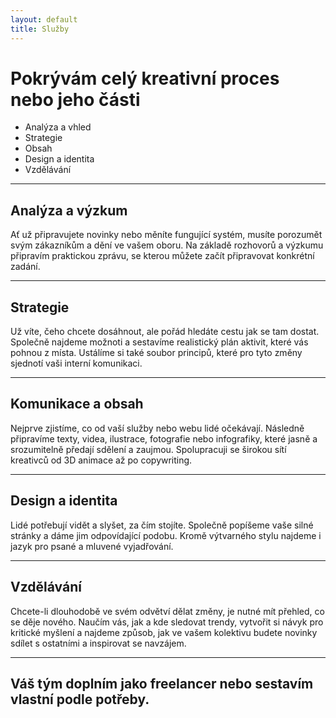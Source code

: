 ```yaml
---
layout: default
title: Služby
---
```


# Pokrývám celý kreativní proces nebo jeho části

- Analýza a vhled
- Strategie
- Obsah
- Design a identita
- Vzdělávání

***

## Analýza a výzkum
Ať už připravujete novinky nebo měníte fungující systém, musíte porozumět svým zákazníkům a dění ve vašem oboru. Na základě rozhovorů a výzkumu připravím praktickou zprávu, se kterou můžete začít připravovat konkrétní zadání.

***

## Strategie
Už víte, čeho chcete dosáhnout, ale pořád hledáte cestu jak se tam dostat. Společně najdeme možnoti a sestavíme realistický plán aktivit, které vás pohnou z místa. Ustálíme si také soubor principů, které pro tyto změny sjednotí vaši interní komunikaci.

***

## Komunikace a obsah
Nejprve zjistíme, co od vaší služby nebo webu lidé očekávají. Následně připravíme texty, videa, ilustrace, fotografie nebo infografiky, které jasně a srozumitelně předají sdělení a zaujmou. Spolupracuji se širokou sítí kreativců od 3D animace až po copywriting.

***

## Design a identita
Lidé potřebují vidět a slyšet, za čím stojíte. Společně popíšeme vaše silné stránky a dáme jim odpovídající podobu. Kromě výtvarného stylu najdeme i jazyk pro psané a mluvené vyjadřování.

***

## Vzdělávání
Chcete-li dlouhodobě ve svém odvětví dělat změny, je nutné mít přehled, co se děje nového. Naučím vás, jak a kde sledovat trendy, vytvořit si návyk pro kritické myšlení a najdeme způsob, jak ve vašem kolektivu budete novinky sdílet s ostatními a inspirovat se navzájem.

***

## Váš tým doplním jako freelancer nebo sestavím vlastní podle potřeby.
